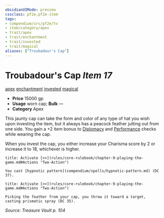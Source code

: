 ```yaml
---
obsidianUIMode: preview
cssclass: pf2e,pf2e-item
tags:
- compendium/src/pf2e/tv
- item/category/apex
- trait/apex
- trait/enchantment
- trait/invested
- trait/magical
aliases: ["Troubadour's Cap"]
---
```

# Troubadour's Cap *Item 17*  
[apex](rules/traits/apex.md)  [enchantment](rules/traits/enchantment.md)  [invested](rules/traits/invested.md)  [magical](rules/traits/magical.md)  

- **Price** 15000 gp
- **Usage** worn cap; **Bulk** —
- **Category** Apex

This jaunty cap can take the form and color of any type of hat you wish upon investing the item, but it always has a peacock feather jutting out from one side. You gain a +2 item bonus to [Diplomacy](compendium/skills.md#Diplomacy) and [Performance](compendium/skills.md#Performance) checks while wearing the cap.

When you invest the cap, you either increase your Charisma score by 2 or increase it to 18, whichever is higher.

```ad-embed-ability
title: Activate [>>](rules/core-rulebook/chapter-9-playing-the-game.md#Actions "Two-Action")

You cast [hypnotic pattern](compendium/spells/hypnotic-pattern.md) (DC 37).
```

```ad-embed-ability
title: Activate [>>](rules/core-rulebook/chapter-9-playing-the-game.md#Actions "Two-Action")

Picking the feather from your cap, you throw it toward a target, casting prismatic spray (DC 35).
```

*Source: Treasure Vault p. 104*